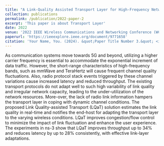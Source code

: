 ```yaml
---
title: "A Link-Quality Assisted Transport Layer for High-Frequency Networks"
collection: publications
permalink: /publication/2022-paper-2
excerpt: 'This paper is about Transport Layer'
date: 2022
venue: '2022 IEEE Wireless Communications and Networking Conference (WCNC)'
paperurl: 'https://ieeexplore.ieee.org/document/9771658'
citation: 'Your Name, You. (2024). &quot;Paper Title Number 3.&quot; <i>GitHub Journal of Bugs</i>. 1(3).'
---
```


As communication systems move towards 5G and beyond, utilizing a higher carrier frequency is essential to accommodate the exponential increment of data traffic. However, the short-range characteristics of high-frequency bands, such as mmWave and TeraHertz will cause frequent channel quality fluctuations. Also, radio protocol stack events triggered by these channel variations cause increased latency and reduced throughput. The existing transport protocols do not adapt well to such high variability of link quality and irregular network capacity, leading to the under-utilization of the network resources. More-over, the lack of radio link information hampers the transport layer in coping with dynamic channel conditions. The proposed Link Quality-assisted Transport (LQaT) solution estimates the link quality in real-time and notifies the end-host for adapting the transport layer to the varying wireless conditions. LQaT improves congestion/flow control to minimize the impact of link fluctuation and enhance the user experience. The experiments in ns-3 show that LQaT improves throughput up to 34% and reduces latency by up to 28% consistently, with effective link-layer adaptations.
